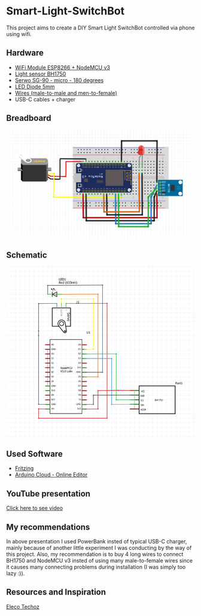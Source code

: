 # Smart-Light-SwitchBot
This project aims to create a DIY Smart Light SwitchBot controlled via phone using wifi.

## Hardware
- <a href="https://botland.com.pl/moduly-wifi-esp8266/8241-modul-wifi-esp8266-nodemcu-v3-5904422300630.html">WiFi Module ESP8266 + NodeMCU v3</a>
- <a href="https://botland.com.pl/czujniki-swiatla-i-koloru/2024-czujnik-natezenia-swiatla-bh1750-5904422373283.html">Light sensor BH1750</a>
- <a href="https://botland.com.pl/serwa-typu-micro/13128-serwo-sg-90-micro-180-5904422350338.html">Serwo SG-90 - micro - 180 degrees</a>
- <a href="https://botland.com.pl/diody-led/13606-dioda-led-5mm-zolta-10szt-5903351244244.html">LED Diode 5mm</a>
- <a href="https://botland.com.pl/szukaj?s=przewody">Wires (male-to-male and men-to-female)</a>
- USB-C cables + charger

## Breadboard
![Breadboard](Breadboard.png)


## Schematic
![Schematic](Schematic.png)


## Used Software
- <a href="https://fritzing.org/">Fritzing</a>
- <a href="https://cloud.arduino.cc/">Arduino Cloud - Online Editor</a>

## YouTube presentation
<a href="https://youtube.com/shorts/5B9hfxMmvcQ?feature=share3">Click here to see video</a>

## My recommendations
In above presentation I used PowerBank insted of typical USB-C charger, mainly because of another little experiment I was conducting by the way of this project. Also, my recommendation is to buy 4 long wires to connect BH1750 and NodeMCU v3 insted of using many male-to-female wires since it causes many connecting problems during installation (I was simply too lazy :)).

## Resources and Inspiration
<a href="https://electechoz.blogspot.com/2022/01/esp8266-webserver-controller-servo-motor.html">Eleco Techoz</a>
